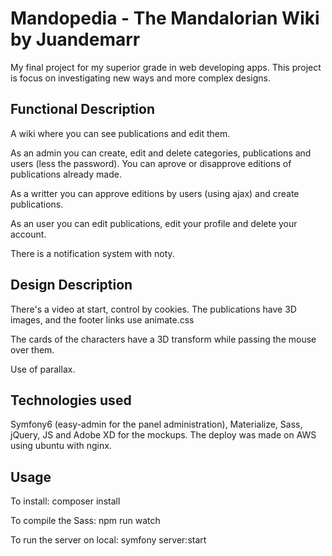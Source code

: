 # Mandopedia - The Mandalorian Wiki by Juandemarr
My final project for my superior grade in web developing apps. This project is focus on investigating new ways and more complex designs.

## Functional Description
A wiki where you can see publications and edit them.

As an admin you can create, edit and delete categories, publications and users (less the password). You can aprove or disapprove editions of publications already made.

As a writter you can approve editions by users (using ajax) and create publications.

As an user you can edit publications, edit your profile and delete your account.

There is a notification system with noty.

## Design Description
There's a video at start, control by cookies. The publications have 3D images, and the footer links use animate.css

The cards of the characters have a 3D transform while passing the mouse over them.

Use of parallax.

## Technologies used
Symfony6 (easy-admin for the panel administration), Materialize, Sass, jQuery, JS and Adobe XD for the mockups. The deploy was made on AWS using ubuntu with nginx.

## Usage

To install: composer install

To compile the Sass: npm run watch

To run the server on local: symfony server:start